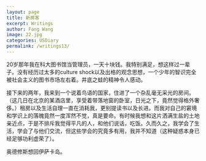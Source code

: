 ```yaml
---
layout: page
title: 新房客
excerpt: Writings
author: Fang Wang
image: 22.jpg
categories: USDiary
permalink: /writings13/
---
```


20岁那年我在科大图书馆当管理员，一天十块钱。我特别满足，想这样过一辈子。没有经历过太多的culture shock以及出格的观念思想，一个少年的智识完全被社会主义的图书市场左右着。井底之蛙的精神令人感动。

接下来的两年，我来到一个说着鸟语的国家，住进了一个杂乱毫无采光的房间。（这几日在北京的某酒店里，享受着带落地窗的卧室，日光之下，竟然觉得格外奢侈。）租房以及生活自理一直在消耗我，更别提读书以及长进。而我对自己的窘境和学识上的落魄竟然一度浑然不觉，真是要命。有时候我想和这片洒满生盐的土地亲近点，于是不排斥我觉得平凡的人，和他们说话，吃饭。久而久之，我学会了生活，学会了与他们交流，但这些学会的究竟多有用，我并不知道（这种疑惑本身已经足够功利虚荣了）。

奥德修斯想回伊萨卡岛。

